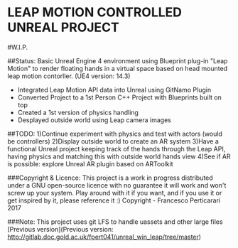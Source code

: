 LEAP MOTION CONTROLLED UNREAL PROJECT
====================================


#W.I.P.

##Status:
Basic Unreal Engine 4 environment using Blueprint plug-in "Leap Motion" to render floating hands in a virtual space based on head mounted leap motion contorller.
(UE4 version: 14.3)
- Integrated Leap Motion API data into Unreal using GitNamo Plugin
- Converted Project to a 1st Person C++ Project with Blueprints built on top
- Created a 1st version of physics handling
- Desplayed outside world using Leap camera images

##TODO:
1)Continue experiment with physics and test with actors (would be controllers)
2)Display outside world to create an AR system
3)Have a functional Unreal project keeping track of the hands through the Leap API, having physics and matching this with outside world hands view
4)See if AR is possible: explore Unreal AR plugin based on ARToolkit

###Copyright & Licence:
This project is a work in progress distributed under a GNU open-source licence with no guarantee it will work and won't screw up your system.
Play around with it if you want, and if you use it or get inspired by it, please reference it :)
Copyright - Francesco Perticarari 2017

###Note:
This project uses git LFS to handle uassets and other large files 
[Previous version](Previous version: http://gitlab.doc.gold.ac.uk/fpert041/unreal_win_leap/tree/master) 
